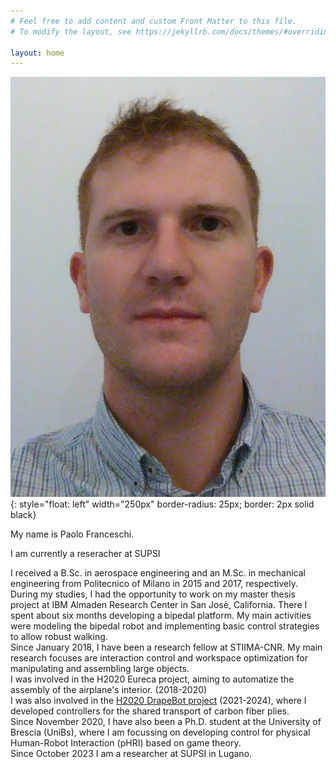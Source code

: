 ```yaml
---
# Feel free to add content and custom Front Matter to this file.
# To modify the layout, see https://jekyllrb.com/docs/themes/#overriding-theme-defaults

layout: home
---
```

<script async src="https://www.googletagmanager.com/gtag/js?id=G-Z07C4092J3"></script>


![](/images/pf_color.jpg){: style="float: left" width="250px" border-radius: 25px; border: 2px solid black}

My name is Paolo Franceschi.

I am currently a reseracher at SUPSI

I received a B.Sc. in aerospace engineering and an M.Sc. in mechanical engineering from Politecnico of Milano in 2015 and 2017, respectively.  
During my studies, I had the opportunity to work on my master thesis project at IBM Almaden Research Center in San Jos&egrave;, California.
There I spent about six months developing a bipedal platform. My main activities were modeling the bipedal robot and implementing basic control strategies to allow robust walking.  
Since January 2018, I have been a research fellow at STIIMA-CNR. My main research focuses are interaction control and workspace optimization for manipulating and assembling large objects.  
I was involved in the H2020 Eureca project, aiming to automatize the assembly of the airplane's interior. (2018-2020)  
I was also involved in the <a href="https://www.drapebot.eu/">H2020 DrapeBot project</a> (2021-2024), where I developed controllers for the shared transport of carbon fiber plies.   
Since November 2020, I have also been a Ph.D. student at the University of Brescia (UniBs), where I am focussing on developing control for physical Human-Robot Interaction (pHRI) based on game theory.  
Since October 2023 I am a researcher at SUPSI in Lugano.